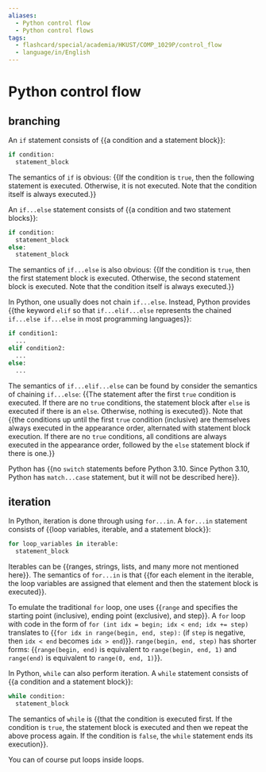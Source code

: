 ```yaml
---
aliases:
  - Python control flow
  - Python control flows
tags:
  - flashcard/special/academia/HKUST/COMP_1029P/control_flow
  - language/in/English
---
```


# Python control flow

## branching

An `if` statement consists of {{a condition and a statement block}}: <!--SR:!2024-10-30,205,330-->

```Python
if condition:
  statement_block
```

The semantics of `if` is obvious: {{If the condition is `true`, then the following statement is executed. Otherwise, it is not executed. Note that the condition itself is always executed.}} <!--SR:!2024-10-03,171,310-->

An `if...else` statement consists of {{a condition and two statement blocks}}: <!--SR:!2024-09-24,166,310-->

```Python
if condition:
  statement_block
else:
  statement_block
```

The semantics of `if...else` is also obvious: {{If the condition is `true`, then the first statement block is executed. Otherwise, the second statement block is executed. Note that the condition itself is always executed.}} <!--SR:!2024-09-26,168,310-->

In Python, one usually does not chain `if...else`. Instead, Python provides {{the keyword `elif` so that `if...elif...else` represents the chained `if...else if...else` in most programming languages}}: <!--SR:!2024-04-21,61,310-->

```Python
if condition1:
  ...
elif condition2:
  ...
else:
  ...
```

The semantics of `if...elif...else` can be found by consider the semantics of chaining `if...else`: {{The statement after the first `true` condition is executed. If there are no `true` conditions, the statement block after `else` is executed if there is an `else`. Otherwise, nothing is executed}}. Note that {{the conditions up until the first `true` condition (inclusive) are themselves always executed in the appearance order, alternated with statement block execution. If there are no `true` conditions, all conditions are always executed in the appearance order, followed by the `else` statement block if there is one.}} <!--SR:!2024-04-24,63,310!2024-05-08,75,323-->

Python has {{no `switch` statements before Python 3.10. Since Python 3.10, Python has `match...case` statement, but it will not be described here}}. <!--SR:!2024-05-01,69,310-->

## iteration

In Python, iteration is done through using `for...in`. A `for...in` statement consists of {{loop variables, iterable, and a statement block}}: <!--SR:!2024-04-28,66,310-->

```Python
for loop_variables in iterable:
  statement_block
```

Iterables can be {{ranges, strings, lists, and many more not mentioned here}}. The semantics of `for...in` is that {{for each element in the iterable, the loop variables are assigned that element and then the statement block is executed}}. <!--SR:!2024-04-23,62,310!2024-09-24,162,310-->

To emulate the traditional `for` loop, one uses {{`range` and specifies the starting point (inclusive), ending point (exclusive), and step}}. A `for` loop with code in the form of `for (int idx = begin; idx < end; idx += step)` translates to {{`for idx in range(begin, end, step):` (if `step` is negative, then `idx < end` becomes `idx > end`)}}. `range(begin, end, step)` has shorter forms: {{`range(begin, end)` is equivalent to `range(begin, end, 1)` and `range(end)` is equivalent to `range(0, end, 1)`}}. <!--SR:!2024-04-22,62,310!2024-09-16,159,310!2024-04-29,68,310-->

In Python, `while` can also perform iteration. A `while` statement consists of {{a condition and a statement block}}: <!--SR:!2024-04-23,63,310-->

```Python
while condition:
  statement_block
```

The semantics of `while` is {{that the condition is executed first. If the condition is `true`, the statement block is executed and then we repeat the above process again. If the condition is `false`, the `while` statement ends its execution}}. <!--SR:!2024-04-27,65,310-->

You can of course put loops inside loops.
